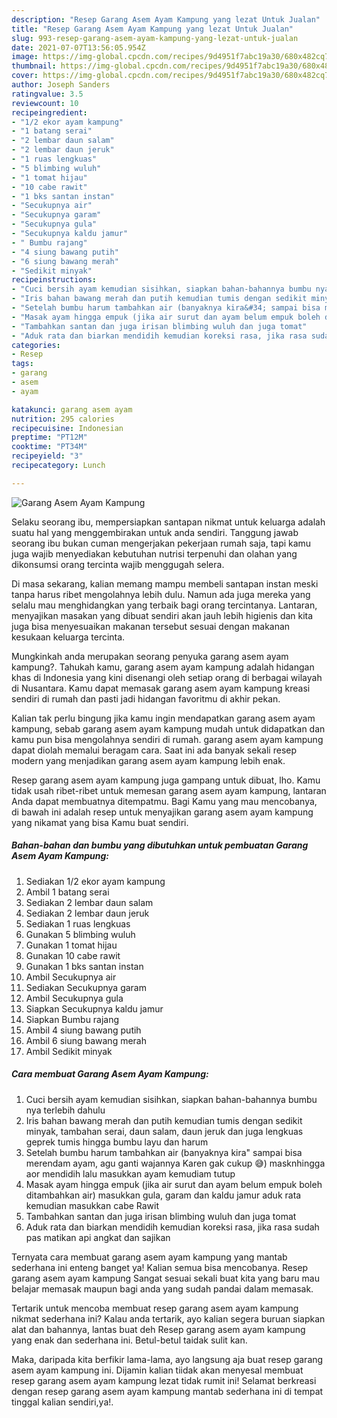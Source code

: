 ```yaml
---
description: "Resep Garang Asem Ayam Kampung yang lezat Untuk Jualan"
title: "Resep Garang Asem Ayam Kampung yang lezat Untuk Jualan"
slug: 993-resep-garang-asem-ayam-kampung-yang-lezat-untuk-jualan
date: 2021-07-07T13:56:05.954Z
image: https://img-global.cpcdn.com/recipes/9d4951f7abc19a30/680x482cq70/garang-asem-ayam-kampung-foto-resep-utama.jpg
thumbnail: https://img-global.cpcdn.com/recipes/9d4951f7abc19a30/680x482cq70/garang-asem-ayam-kampung-foto-resep-utama.jpg
cover: https://img-global.cpcdn.com/recipes/9d4951f7abc19a30/680x482cq70/garang-asem-ayam-kampung-foto-resep-utama.jpg
author: Joseph Sanders
ratingvalue: 3.5
reviewcount: 10
recipeingredient:
- "1/2 ekor ayam kampung"
- "1 batang serai"
- "2 lembar daun salam"
- "2 lembar daun jeruk"
- "1 ruas lengkuas"
- "5 blimbing wuluh"
- "1 tomat hijau"
- "10 cabe rawit"
- "1 bks santan instan"
- "Secukupnya air"
- "Secukupnya garam"
- "Secukupnya gula"
- "Secukupnya kaldu jamur"
- " Bumbu rajang"
- "4 siung bawang putih"
- "6 siung bawang merah"
- "Sedikit minyak"
recipeinstructions:
- "Cuci bersih ayam kemudian sisihkan, siapkan bahan-bahannya bumbu nya terlebih dahulu"
- "Iris bahan bawang merah dan putih kemudian tumis dengan sedikit minyak, tambahan serai, daun salam, daun jeruk dan juga lengkuas geprek tumis hingga bumbu layu dan harum"
- "Setelah bumbu harum tambahkan air (banyaknya kira&#34; sampai bisa merendam ayam, agu ganti wajannya Karen gak cukup 😅) masknhingga aor mendidih lalu masukkan ayam kemudiam tutup"
- "Masak ayam hingga empuk (jika air surut dan ayam belum empuk boleh ditambahkan air) masukkan gula, garam dan kaldu jamur aduk rata kemudian masukkan cabe Rawit"
- "Tambahkan santan dan juga irisan blimbing wuluh dan juga tomat"
- "Aduk rata dan biarkan mendidih kemudian koreksi rasa, jika rasa sudah pas matikan api angkat dan sajikan"
categories:
- Resep
tags:
- garang
- asem
- ayam

katakunci: garang asem ayam 
nutrition: 295 calories
recipecuisine: Indonesian
preptime: "PT12M"
cooktime: "PT34M"
recipeyield: "3"
recipecategory: Lunch

---
```



![Garang Asem Ayam Kampung](https://img-global.cpcdn.com/recipes/9d4951f7abc19a30/680x482cq70/garang-asem-ayam-kampung-foto-resep-utama.jpg)

Selaku seorang ibu, mempersiapkan santapan nikmat untuk keluarga adalah suatu hal yang menggembirakan untuk anda sendiri. Tanggung jawab seorang ibu bukan cuman mengerjakan pekerjaan rumah saja, tapi kamu juga wajib menyediakan kebutuhan nutrisi terpenuhi dan olahan yang dikonsumsi orang tercinta wajib menggugah selera.

Di masa  sekarang, kalian memang mampu membeli santapan instan meski tanpa harus ribet mengolahnya lebih dulu. Namun ada juga mereka yang selalu mau menghidangkan yang terbaik bagi orang tercintanya. Lantaran, menyajikan masakan yang dibuat sendiri akan jauh lebih higienis dan kita juga bisa menyesuaikan makanan tersebut sesuai dengan makanan kesukaan keluarga tercinta. 



Mungkinkah anda merupakan seorang penyuka garang asem ayam kampung?. Tahukah kamu, garang asem ayam kampung adalah hidangan khas di Indonesia yang kini disenangi oleh setiap orang di berbagai wilayah di Nusantara. Kamu dapat memasak garang asem ayam kampung kreasi sendiri di rumah dan pasti jadi hidangan favoritmu di akhir pekan.

Kalian tak perlu bingung jika kamu ingin mendapatkan garang asem ayam kampung, sebab garang asem ayam kampung mudah untuk didapatkan dan kamu pun bisa mengolahnya sendiri di rumah. garang asem ayam kampung dapat diolah memalui beragam cara. Saat ini ada banyak sekali resep modern yang menjadikan garang asem ayam kampung lebih enak.

Resep garang asem ayam kampung juga gampang untuk dibuat, lho. Kamu tidak usah ribet-ribet untuk memesan garang asem ayam kampung, lantaran Anda dapat membuatnya ditempatmu. Bagi Kamu yang mau mencobanya, di bawah ini adalah resep untuk menyajikan garang asem ayam kampung yang nikamat yang bisa Kamu buat sendiri.

<!--inarticleads1-->

##### Bahan-bahan dan bumbu yang dibutuhkan untuk pembuatan Garang Asem Ayam Kampung:

1. Sediakan 1/2 ekor ayam kampung
1. Ambil 1 batang serai
1. Sediakan 2 lembar daun salam
1. Sediakan 2 lembar daun jeruk
1. Sediakan 1 ruas lengkuas
1. Gunakan 5 blimbing wuluh
1. Gunakan 1 tomat hijau
1. Gunakan 10 cabe rawit
1. Gunakan 1 bks santan instan
1. Ambil Secukupnya air
1. Sediakan Secukupnya garam
1. Ambil Secukupnya gula
1. Siapkan Secukupnya kaldu jamur
1. Siapkan  Bumbu rajang
1. Ambil 4 siung bawang putih
1. Ambil 6 siung bawang merah
1. Ambil Sedikit minyak




<!--inarticleads2-->

##### Cara membuat Garang Asem Ayam Kampung:

1. Cuci bersih ayam kemudian sisihkan, siapkan bahan-bahannya bumbu nya terlebih dahulu
1. Iris bahan bawang merah dan putih kemudian tumis dengan sedikit minyak, tambahan serai, daun salam, daun jeruk dan juga lengkuas geprek tumis hingga bumbu layu dan harum
1. Setelah bumbu harum tambahkan air (banyaknya kira&#34; sampai bisa merendam ayam, agu ganti wajannya Karen gak cukup 😅) masknhingga aor mendidih lalu masukkan ayam kemudiam tutup
1. Masak ayam hingga empuk (jika air surut dan ayam belum empuk boleh ditambahkan air) masukkan gula, garam dan kaldu jamur aduk rata kemudian masukkan cabe Rawit
1. Tambahkan santan dan juga irisan blimbing wuluh dan juga tomat
1. Aduk rata dan biarkan mendidih kemudian koreksi rasa, jika rasa sudah pas matikan api angkat dan sajikan




Ternyata cara membuat garang asem ayam kampung yang mantab sederhana ini enteng banget ya! Kalian semua bisa mencobanya. Resep garang asem ayam kampung Sangat sesuai sekali buat kita yang baru mau belajar memasak maupun bagi anda yang sudah pandai dalam memasak.

Tertarik untuk mencoba membuat resep garang asem ayam kampung nikmat sederhana ini? Kalau anda tertarik, ayo kalian segera buruan siapkan alat dan bahannya, lantas buat deh Resep garang asem ayam kampung yang enak dan sederhana ini. Betul-betul taidak sulit kan. 

Maka, daripada kita berfikir lama-lama, ayo langsung aja buat resep garang asem ayam kampung ini. Dijamin kalian tiidak akan menyesal membuat resep garang asem ayam kampung lezat tidak rumit ini! Selamat berkreasi dengan resep garang asem ayam kampung mantab sederhana ini di tempat tinggal kalian sendiri,ya!.

